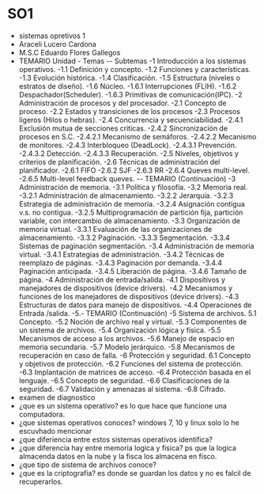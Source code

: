 # SO1
- sistemas opretivos 1 
 - Araceli Lucero Cardona
 - M.S.C Eduardo Flores Gallegos
 - TEMARIO
Unidad - Temas -- Subtemas
-1 Introducción a los sistemas
operativos.
-1.1 Definición y concepto.
-1.2 Funciones y características.
-1.3 Evolución histórica.
-1.4 Clasificación.
-1.5 Estructura (niveles o estratos de
diseño).
-1.6 Núcleo.
-1.6.1 Interrupciones (FLIH).
-1.6.2 Despachador(Scheduler).
-1.6.3 Primitivas de
comunicación(IPC).
-2 Administración de
procesos
y del procesador.
-2.1 Concepto de proceso.
-2.2 Estados y transiciones de los procesos
-2.3 Procesos ligeros (Hilos o hebras).
-2.4 Concurrencia y secuenciabilidad.
-2.4.1 Exclusión mutua de secciones
criticas.
-2.4.2 Sincronización de procesos en
S.C.
-2.4.2.1 Mecanismo de
semáforos.
-2.4.2.2 Mecanismo de
monitores.
-2.4.3 Interbloqueo (DeadLock).
-2.4.3.1 Prevención.
-2.4.3.2 Detección.
-2.4.3.3 Recuperación.
-2.5 Niveles, objetivos y criterios de
planificación.
-2.6 Técnicas de administración del
planificador.
-2.6.1 FIFO
-2.6.2 SJF
-2.6.3 RR
-2.6.4 Queves multi-level.
-2.6.5 Multi-level feedback queves. 
-- TEMARIO (Continuación)
-3 Administración de
memoria.
-3.1 Política y filosofía.
-3.2 Memoria real.
-3.2.1 Administración de
almacenamiento.
-3.2.2 Jerarquía.
-3.2.3 Estrategia de administración de
memoria.
-3.2.4 Asignación contigua v.s. no
contigua.
-3.2.5 Multiprogramación de partición
fija, partición variable, con
intercambio de
almacenamiento.
-3.3 Organización de memoria virtual.
-3.3.1 Evaluación de las
organizaciones de
almacenamiento.
-3.3.2 Paginación.
-3.3.3 Segmentación.
-3.3.4 Sistemas de paginación
segmentación.
-3.4 Administración de memoria virtual.
-3.4.1 Estrategias de administración.
-3.4.2 Técnicas de reemplazo de
páginas.
-3.4.3 Paginación por demanda.
-3.4.4 Paginación anticipada.
-3.4.5 Liberación de página.
-3.4.6 Tamaño de página.
-4 Administración de
entrada/salida.
-4.1 Dispositivos y manejadores de
dispositivos (device drivers).
-4.2 Mecanismos y funciones de los
manejadores de dispositivos (device
drivers).
-4.3 Estructuras de datos para manejo de
dispositivos.
-4.4 Operaciones de Entrada /salida. 
-5.- TEMARIO (Continuación)
-5 Sistema de archivos. 5.1 Concepto.
-5.2 Noción de archivo real y virtual.
-5.3 Componentes de un sistema de
archivos.
-5.4 Organización lógica y física.
-5.5 Mecanismos de acceso a los archivos.
-5.6 Manejo de espacio en memoria
secundaria.
-5.7 Modelo jerárquico.
-5.8 Mecanismos de recuperación en caso
de falla.
-6 Protección y seguridad. 6.1 Concepto y objetivos de protección.
-6.2 Funciones del sistema de protección.
-6.3 Implantación de matrices de acceso.
-6.4 Protección basada en el lenguaje.
-6.5 Concepto de seguridad.
-6.6 Clasificaciones de la seguridad.
-6.7 Validación y amenazas al sistema.
-6.8 Cifrado. 
 - examen de diagnostico
 - ¿que es un sistema operativo? es lo que hace que funcione una computadora.
 - ¿que sistemas operativos conoces? windows 7, 10 y linux solo lo he escuvhado mencionar
 - ¿que diferiencia entre estos sistemas operativos identifica? 
 - ¿que diferencia hay entre memoria logica y fisica? ps que la logica almacenda datos en la nube y la fisca los almacena en fisco.
 - ¿que tipo de sistema de archivos conoce?
 - ¿que es la criptografia? es donde se guardan los datos y no es falcil de recuperarlos.
